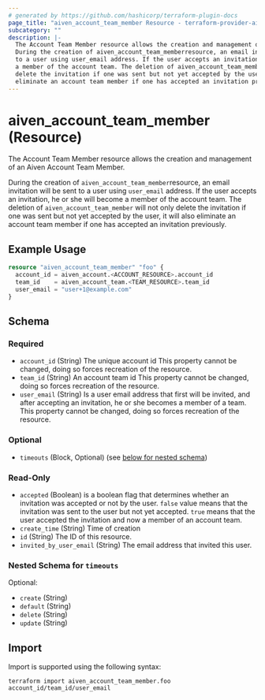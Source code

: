 ```yaml
---
# generated by https://github.com/hashicorp/terraform-plugin-docs
page_title: "aiven_account_team_member Resource - terraform-provider-aiven"
subcategory: ""
description: |-
  The Account Team Member resource allows the creation and management of an Aiven Account Team Member.
  During the creation of aiven_account_team_memberresource, an email invitation will be sent
  to a user using user_email address. If the user accepts an invitation, he or she will become
  a member of the account team. The deletion of aiven_account_team_member will not only
  delete the invitation if one was sent but not yet accepted by the user, it will also
  eliminate an account team member if one has accepted an invitation previously.
---
```


# aiven_account_team_member (Resource)

The Account Team Member resource allows the creation and management of an Aiven Account Team Member.

During the creation of `aiven_account_team_member`resource, an email invitation will be sent
to a user using `user_email` address. If the user accepts an invitation, he or she will become
a member of the account team. The deletion of `aiven_account_team_member` will not only
delete the invitation if one was sent but not yet accepted by the user, it will also 
eliminate an account team member if one has accepted an invitation previously.

## Example Usage

```terraform
resource "aiven_account_team_member" "foo" {
  account_id = aiven_account.<ACCOUNT_RESOURCE>.account_id
  team_id    = aiven_account_team.<TEAM_RESOURCE>.team_id
  user_email = "user+1@example.com"
}
```

<!-- schema generated by tfplugindocs -->
## Schema

### Required

- `account_id` (String) The unique account id This property cannot be changed, doing so forces recreation of the resource.
- `team_id` (String) An account team id This property cannot be changed, doing so forces recreation of the resource.
- `user_email` (String) Is a user email address that first will be invited, and after accepting an invitation, he or she becomes a member of a team. This property cannot be changed, doing so forces recreation of the resource.

### Optional

- `timeouts` (Block, Optional) (see [below for nested schema](#nestedblock--timeouts))

### Read-Only

- `accepted` (Boolean) is a boolean flag that determines whether an invitation was accepted or not by the user. `false` value means that the invitation was sent to the user but not yet accepted. `true` means that the user accepted the invitation and now a member of an account team.
- `create_time` (String) Time of creation
- `id` (String) The ID of this resource.
- `invited_by_user_email` (String) The email address that invited this user.

<a id="nestedblock--timeouts"></a>
### Nested Schema for `timeouts`

Optional:

- `create` (String)
- `default` (String)
- `delete` (String)
- `update` (String)

## Import

Import is supported using the following syntax:

```shell
terraform import aiven_account_team_member.foo account_id/team_id/user_email
```
